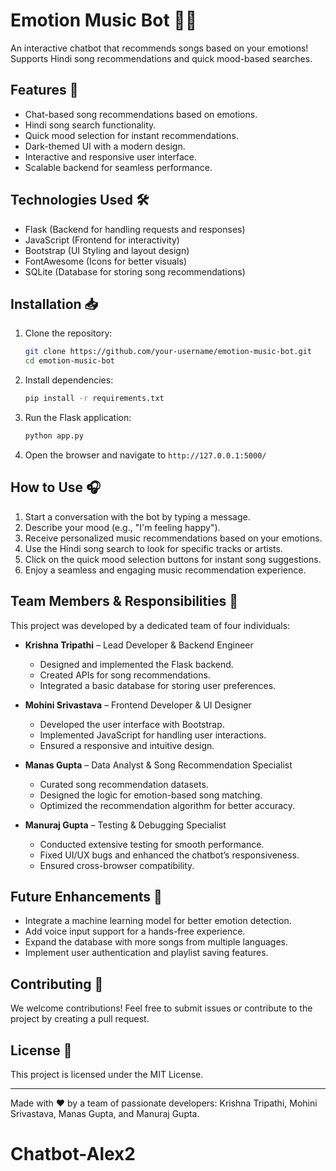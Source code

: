 # Emotion Music Bot 🎵🤖

An interactive chatbot that recommends songs based on your emotions! Supports Hindi song recommendations and quick mood-based searches.

## Features 🚀
- Chat-based song recommendations based on emotions.
- Hindi song search functionality.
- Quick mood selection for instant recommendations.
- Dark-themed UI with a modern design.
- Interactive and responsive user interface.
- Scalable backend for seamless performance.

## Technologies Used 🛠️
- Flask (Backend for handling requests and responses)
- JavaScript (Frontend for interactivity)
- Bootstrap (UI Styling and layout design)
- FontAwesome (Icons for better visuals)
- SQLite (Database for storing song recommendations)

## Installation 📥
1. Clone the repository:
   ```bash
   git clone https://github.com/your-username/emotion-music-bot.git
   cd emotion-music-bot
   ```
2. Install dependencies:
   ```bash
   pip install -r requirements.txt
   ```
3. Run the Flask application:
   ```bash
   python app.py
   ```
4. Open the browser and navigate to `http://127.0.0.1:5000/`

## How to Use 🎧
1. Start a conversation with the bot by typing a message.
2. Describe your mood (e.g., "I'm feeling happy").
3. Receive personalized music recommendations based on your emotions.
4. Use the Hindi song search to look for specific tracks or artists.
5. Click on the quick mood selection buttons for instant song suggestions.
6. Enjoy a seamless and engaging music recommendation experience.

## Team Members & Responsibilities 👥
This project was developed by a dedicated team of four individuals:

- **Krishna Tripathi** – Lead Developer & Backend Engineer
  - Designed and implemented the Flask backend.
  - Created APIs for song recommendations.
  - Integrated a basic database for storing user preferences.

- **Mohini Srivastava** – Frontend Developer & UI Designer
  - Developed the user interface with Bootstrap.
  - Implemented JavaScript for handling user interactions.
  - Ensured a responsive and intuitive design.

- **Manas Gupta** – Data Analyst & Song Recommendation Specialist
  - Curated song recommendation datasets.
  - Designed the logic for emotion-based song matching.
  - Optimized the recommendation algorithm for better accuracy.

- **Manuraj Gupta** – Testing & Debugging Specialist
  - Conducted extensive testing for smooth performance.
  - Fixed UI/UX bugs and enhanced the chatbot’s responsiveness.
  - Ensured cross-browser compatibility.

## Future Enhancements 🚀
- Integrate a machine learning model for better emotion detection.
- Add voice input support for a hands-free experience.
- Expand the database with more songs from multiple languages.
- Implement user authentication and playlist saving features.

## Contributing 🤝
We welcome contributions! Feel free to submit issues or contribute to the project by creating a pull request.

## License 📜
This project is licensed under the MIT License.

---
Made with ❤️ by a team of passionate developers: Krishna Tripathi, Mohini Srivastava, Manas Gupta, and Manuraj Gupta.

# Chatbot-Alex2
